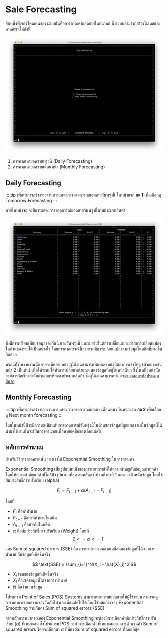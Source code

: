# Sale Forecasting
อีกหนึ่งฟีเจอร์โดดเด่นของระบบนั่นคือการคาดเดายอดขายในอนาคต ซึ่งระบบสามารถสร้างโมเดลและคาดคะเนได้ดังนี้

![](./src/forecast-home.png)

1. การคาดเดายอดขายพรุ่งนี้ (Daily Forecasting)
2. การคาดเดายอดขายเดือนหน้า (Monthly Forecasting)

## Daily Forecasting
::: tip
เพื่อทำการสร้างรายงานการแสดงการคาดการณ์ยอดขายวันพรุ่งนี้
ในหน้าแรก **กด 1** เพื่อเลือกดู​ Tomorrow Forecasting
:::

ภายในหน้าจอ จะมีการแสดงการคาดการณ์ยอดขายวันพรุ่งนี้ตามประเภทสินค้า

![](./src/forecast-tmrw.png)

ซึ่งมีการเปรียบเทียบข้อมูลของวันนี้ และวันพรุ่งนี้ และเปอร์เซ็นต์การเปลี่ยนแปลงว่ามีการเปลี่ยนแปลงในด้านของรายได้เป็นอย่างไร โดยการคาดการณ์นี้สามารถมีการเปลี่ยนแปลงจากข้อมูลในอดีตที่มากขึ้นอีกด้วย

พร้อมทั้งในรายงานนั้นอาจจะมีหลายหน้า ผู้ใช้งานสามารถพิมพ์เลขหน้าที่ต้องการเข้าไปดู (ตัวอย่างเช่นหน้า 2 เป็นต้น) เพื่อให้ระบบได้ทำการเปลี่ยนหน้าและแสดงข้อมูลที่อยู่ในหน้านั้นๆ ซึ่งในหนึ่งหน้านั้นจะมีการจัดเรียงลำดับตามเลขรหัสของประเภทสินค้า ซึ่งผู้ใช้งานสามารถทำการ[ตรวจสอบรหัสประเภทสินค้า](../inventory/)

## Monthly Forecasting
::: tip
เพื่อทำการสร้างรายงานการแสดงการคาดการณ์ยอดขายเดือนหน้า
ในหน้าแรก **กด 2** เพื่อเลือกดู Next month forecasting
:::

โดยในหน้านี้ก็จะมีความเหมือนกับการคาดการณ์วันพรุ่งนี้ในด้านของข้อมูลที่ถูกแสดง แต่ในข้อมูลที่ได้นำมาใช้งานนั้นจะเป็นการคำนวณเพื่อหายอดซึ้อของเดือนถัดไป

## หลักการคำนวณ
สำหรับวิธีการคาดคะเนนั้น ทางเราใช้ Exponential Smoothing ในการคาดเดา

Exponential Smoothing เป็นรูปแบบหนึ่งของการพยากรณ์ที่ให้ความสําคัญกับข้อมูลเก่าทุกค่า โดยให้ความสําคัญแก่ค่าท่ีใกล้ปัจจุบันมากท่ีสุด ลดหลั่นลงไปจนถึงค่าที่ 1 และถ่วงน้ําหนักข้อมูล โดยใช้สัมประสิทธิ์การปรับเรียบ (alpha)

$$
F_t = F_{t-1} + \alpha(A_{t-1} - F_{t-1} )
$$

โดยที่
- $F_t$ คือค่าทำนาย
- $F_{t-1}$ คือค่าที่ทำนายในอดีต
- $A_{t-1}$ คือค่าจริงในอดีต
- $\alpha$ คือสัมประสิทธิ์การปรับเรียบ (Weight) โดยที่ $$0 <= \alpha <= 1$$

และ Sum of squared errors (SSE) คือ การหาค่าความคลาดเคลื่อนของข้อมูลที่ได้จากการทำนาย กับข้อมูลที่เกิดขึ้นจริง

$$
\text{SSE} = \sum_{i=1}^N(X_i - \hat{X}_i)^2
$$

- $X_i$ เซตของข้อมูลที่เกิดขึ้นจริง
- $\hat{X}_i$ คือเซตข้อมูลที่ได้จากการทำนาย
- $N$ คือจำนวนข้อมูล

โปรแกรม Point of Sales (POS) Systems สามารถพยากรณ์ยอดขายให้ผู้ใช้ระบบ สามารถดูการพยากรณ์ยอดขายของวันถัดไป และเดือนถัดไปได้ โดยใช้หลักการของ Exponential Smoothing ร่วมกับค่า Sum of squared errors ($\text{SSE}$)

จากหลักการพยากรณ์ของ Exponential Smoothing จะต้องมีการเลือกค่าสัมประสิทธิ์การปรับเรียบ ($\alpha$) ที่เหมาะสม ซึ่งโปรแกรม POS จะทำการเลือกค่า ที่เหมาะสมจากการคำนวนค่า Sum of squared errors โดยจะเลือกค่า $\alpha$ ที่มีค่า Sum of squared errors ที่น้อยที่สุด
